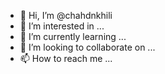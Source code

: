 - 👋 Hi, I’m @chahdnkhili
- 👀 I’m interested in ...
- 🌱 I’m currently learning ...
- 💞️ I’m looking to collaborate on ...
- 📫 How to reach me ...

<!---
chahdnkhili/chahdnkhili is a ✨ special ✨ repository because its `README.md` (this file) appears on your GitHub profile.
You can click the Preview link to take a look at your changes.
--->
